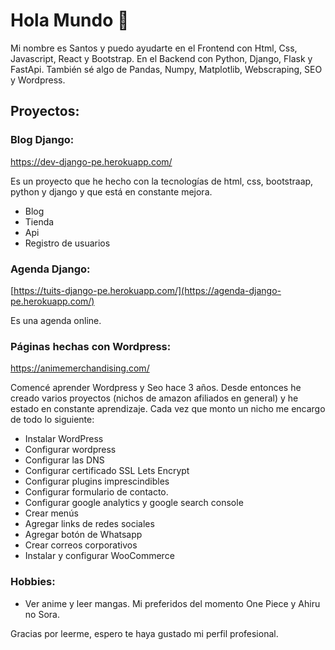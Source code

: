 # Hola Mundo 👋

Mi nombre es Santos y puedo ayudarte en el Frontend con Html, Css, Javascript, React y Bootstrap. En el Backend con Python, Django, Flask y FastApi. También sé algo de Pandas, Numpy, Matplotlib, Webscraping, SEO y Wordpress.

## Proyectos:

### Blog Django: 

https://dev-django-pe.herokuapp.com/

Es un proyecto que he hecho con la tecnologías de html, css, bootstraap, python y django y que está en constante mejora.

- Blog
- Tienda
- Api
- Registro de usuarios

### Agenda Django: 

[https://tuits-django-pe.herokuapp.com/](https://agenda-django-pe.herokuapp.com/)

Es una agenda online.

### Páginas hechas con Wordpress: 

https://animemerchandising.com/

Comencé aprender Wordpress y Seo hace 3 años. Desde entonces he creado varios proyectos (nichos de amazon afiliados en general) y he estado en constante aprendizaje. Cada vez que monto un nicho me encargo de todo lo siguiente:

- Instalar WordPress
- Configurar wordpress
- Configurar las DNS
- Configurar certificado SSL Lets Encrypt
- Configurar plugins imprescindibles
- Configurar formulario de contacto.
- Configurar google analytics y google search console
- Crear menús
- Agregar links de redes sociales
- Agregar botón de Whatsapp
- Crear correos corporativos
- Instalar y configurar WooCommerce

### Hobbies:

- Ver anime y leer mangas. Mi preferidos del momento One Piece y Ahiru no Sora.

Gracias por leerme, espero te haya gustado mi perfil profesional.
